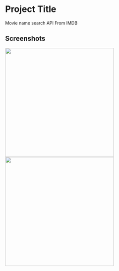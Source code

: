 
# Project Title

Movie name search API From IMDB 

## Screenshots

<img src="images/image1.jpeg" width="350">

<img src="images/image2.jpeg" width="350">
